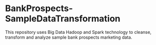 # BankProspects-SampleDataTransformation
This repository uses Big Data Hadoop and Spark technology to cleanse, transform and analyze sample bank prospects marketing data.
